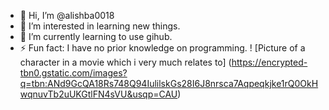 - 👋 Hi, I’m @alishba0018
- 👀 I’m interested in learning new things.
- 🌱 I’m currently learning to use gihub.
- ⚡ Fun fact: I have no prior knowledge on programming.
! [Picture of a character in a movie which i very much relates to] (https://encrypted-tbn0.gstatic.com/images?q=tbn:ANd9GcQA18Rs748Q94IulilskGs28I6J8nrsca7Aqpeqkjke1rQ0OkHwqnuvTb2uUKGtlFN4sVU&usqp=CAU)
<!---
alishba0018/alishba0018 is a ✨ special ✨ repository because its `README.md` (this file) appears on your GitHub profile.
You can click the Preview link to take a look at your changes.
--->
